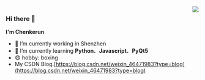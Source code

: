 <img align="right" src="https://github-readme-stats.vercel.app/api?username=chen-liangchen&show_icons=true&icon_color=CE1D2D&text_color=718096&bg_color=fffff&hide_title=true" />

### Hi there 👋

**I'm Chenkerun**

- 🔭 I’m currently working in Shenzhen
- 🌱 I’m currently learning **Python**、**Javascript**、**PyQt5**
- 😄 hobby: boxing
- My CSDN Blog.[https://blog.csdn.net/weixin_46471983?type=blog](https://blog.csdn.net/weixin_46471983?type=blog)
